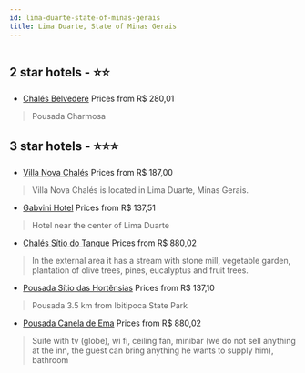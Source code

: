 ```yaml
---
id: lima-duarte-state-of-minas-gerais
title: Lima Duarte, State of Minas Gerais
---
```


<center><img src="https://static.hotelurbano.com/reservas/prod0/17/17948/5e319f5898ed3_villa-nova-chales.jpg" alt="" /></center>


##  2 star hotels - ⭐️⭐️

-    [Chalés Belvedere](https://us.hurb.com/hotels/lima-duarte/chales-belvedere-7118?cmp=18055) Prices from R$ 280,01
   > Pousada Charmosa

##  3 star hotels - ⭐️⭐️⭐️

-    [Villa Nova Chalés](https://us.hurb.com/hotels/lima-duarte/villa-nova-chales-17948?cmp=18055) Prices from R$ 187,00
   > Villa Nova Chalés is located in Lima Duarte, Minas Gerais.
-    [Gabvini Hotel](https://us.hurb.com/hotels/lima-duarte/gabvini-hotel-4343?cmp=18055) Prices from R$ 137,51
   > Hotel near the center of Lima Duarte
-    [Chalés Sítio do Tanque](https://us.hurb.com/hotels/lima-duarte/chales-sitio-do-tanque-9339?cmp=18055) Prices from R$ 880,02
   > In the external area it has a stream with stone mill, vegetable garden, plantation of olive trees, pines, eucalyptus and fruit trees.
-    [Pousada Sítio das Hortênsias](https://us.hurb.com/hotels/lima-duarte/chales-sitio-das-hortensias-3343?cmp=18055) Prices from R$ 137,10
   > Pousada 3.5 km from Ibitipoca State Park
-    [Pousada Canela de Ema](https://us.hurb.com/hotels/lima-duarte/pousada-canela-de-ema-6831?cmp=18055) Prices from R$ 880,02
   > Suite with tv (globe), wi fi, ceiling fan, minibar (we do not sell anything at the inn, the guest can bring anything he wants to supply him), bathroom
